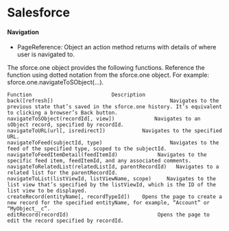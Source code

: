 # Salesforce

#### Navigation
- PageReference: Object an action method returns with details of where user is navigated to.

The sforce.one object provides the following functions. Reference the function using dotted notation from the sforce.one object. For example: sforce.one.navigateToSObject(...).
```
Function	                      Description
back(​[refresh])	                                  Navigates to the previous state that’s saved in the sforce.one history. It’s equivalent to clicking a browser’s Back button.
navigateToSObject(​recordId​[, view])	          Navigates to an sObject record, specified by recordId.
navigateToURL(​url​[, isredirect])	          Navigates to the specified URL.
navigateToFeed(​subjectId, type)	                  Navigates to the feed of the specified type, scoped to the subjectId.
navigateToFeedItemDetail(​feedItemId)	          Navigates to the specific feed item, feedItemId, and any associated comments.
navigateToRelatedList(​relatedListId, parentRecordId)	Navigates to a related list for the parentRecordId.
navigateToList(​listViewId​, listViewName, scope)	  Navigates to the list view that’s specified by the listViewId, which is the ID of the list view to be displayed.
createRecord(​entityName​[, recordTypeId])	  Opens the page to create a new record for the specified entityName, for example, “Account” or “MyObject__c”.
editRecord(​recordId)	                          Opens the page to edit the record specified by recordId.
```
